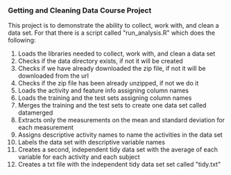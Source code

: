 ### Getting and Cleaning Data Course Project

This project is to demonstrate the ability to collect, work with, and clean a data set.
For that there is a script called "run_analysis.R" which does the following: 

1.  Loads the libraries needed to collect, work with, and clean a data set
2.  Checks if the data directory exists, if not it will be created 
3.  Checks if we have already downloaded the zip file, if not it will be downloaded from the url
4.  Checks if the zip file has been already unzipped, if not we do it
5.  Loads the activity and feature info assigning column names
6.  Loads the training and the test sets assigning column names
7.  Merges the training and the test sets to create one data set called datamerged
8.  Extracts only the measurements on the mean and standard deviation for each measurement
9.  Assigns descriptive activity names to name the activities in the data set
10. Labels the data set with descriptive variable names
11. Creates a second, independent tidy data set with the average of each variable for each activity and each subject
12. Creates a txt file with the independent tidy data set set called "tidy.txt"

